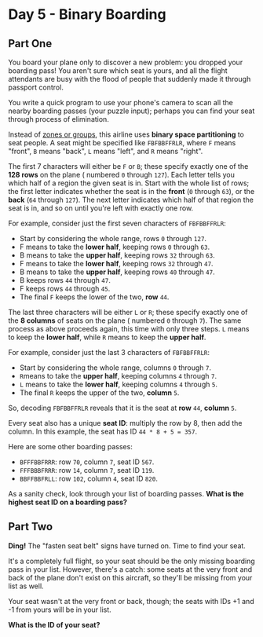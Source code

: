 # Day 5 - Binary Boarding

## Part One

You board your plane only to discover a new problem: you dropped your boarding pass! You aren't sure which seat is
yours, and all the flight attendants are busy with the flood of people that suddenly made it through passport control.

You write a quick program to use your phone's camera to scan all the nearby boarding passes (your puzzle input); perhaps
you can find your seat through process of elimination.

Instead of [zones or groups](https://www.youtube.com/watch?v=oAHbLRjF0vo), this airline uses **binary space
partitioning** to seat people. A seat might be specified like ```FBFBBFFRLR```, where ```F``` means "front", ```B```
means "back", ```L```
means "left", and ```R``` means "right".

The first 7 characters will either be ```F``` or ```B```; these specify exactly one of the **128 rows** on the plane (
numbered ```0``` through
```127```). Each letter tells you which half of a region the given seat is in. Start with the whole list of rows; the
first letter indicates whether the seat is in the **front** (```0``` through ```63```), or the **back** (```64```
through ```127```). The next letter indicates which half of that region the seat is in, and so on until you're left with
exactly one row.

For example, consider just the first seven characters of ```FBFBBFFRLR```:

- Start by considering the whole range, rows ```0``` through ```127```.
- F means to take the **lower half**, keeping rows ```0``` through ```63```.
- B means to take the **upper half**, keeping rows ```32``` through ```63```.
- F means to take the **lower half**, keeping rows ```32``` through ```47```.
- B means to take the **upper half**, keeping rows ```40``` through ```47```.
- B keeps rows ```44``` through ```47```.
- F keeps rows ```44``` through ```45```.
- The final ```F``` keeps the lower of the two, **row** ```44```.

The last three characters will be either ```L``` or ```R```; these specify exactly one of the **8 columns** of seats on
the plane (
numbered ```0``` through ```7```). The same process as above proceeds again, this time with only three steps. ```L```
means to keep the **lower half**, while ```R``` means to keep the **upper half**.

For example, consider just the last 3 characters of ```FBFBBFFRLR```:

- Start by considering the whole range, columns ```0``` through ```7```.
- ```R```means to take the **upper half**, keeping columns ```4``` through ```7```.
- ```L``` means to take the **lower half**, keeping columns ```4``` through ```5```.
- The final ```R``` keeps the upper of the two, **column** ```5```.

So, decoding ```FBFBBFFRLR``` reveals that it is the seat at **row** ```44```, **column** ```5```.

Every seat also has a unique **seat ID**: multiply the row by 8, then add the column. In this example, the seat has
ID ```44 *
8 + 5 = 357```.

Here are some other boarding passes:

- ```BFFFBBFRRR```: row ```70```, column ```7```, seat ID ```567```.
- ```FFFBBBFRRR```: row ```14```, column ```7```, seat ID ```119```.
- ```BBFFBBFRLL```: row ```102```, column ```4```, seat ID ```820```.

As a sanity check, look through your list of boarding passes. **What is the highest seat ID on a boarding pass?**

## Part Two

**Ding!** The "fasten seat belt" signs have turned on. Time to find your seat.

It's a completely full flight, so your seat should be the only missing boarding pass in your list. However, there's a
catch: some seats at the very front and back of the plane don't exist on this aircraft, so they'll be missing
from your list as well.

Your seat wasn't at the very front or back, though; the seats with IDs +1 and -1 from yours will be in your list.

**What is the ID of your seat?**